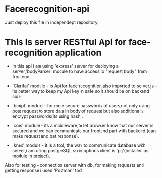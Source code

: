 # Facerecognition-api
Just deploy this file in independept repository.
 
# This is server RESTful Api for face-recognition application 

- In this api i am using 'express' server for deploying a server,'bodyParser' module to have access to "request body" from frontend.

- 'Clarifai' module - is Api for face recognition,also imported to server.js -  its better way to keep my Api key in safe so it should be on backend side.

- 'bcript' module - for more secure passwords of users,not only using post request to store data in body of request but also additionally encrypt passwords(its using hash).

- 'cors' module - its a middleware,to let browser know that our server is secured and we can communicate our frontend part with backend.(can make request and get response).

- 'knex' module - it is a tool, the way to communicate database with server,i am using postgreSQL so in options client is 'pg'(installed as module in project).

Also for testing - connection server with db, for making requests and getting response i used 'Postman' tool. 
